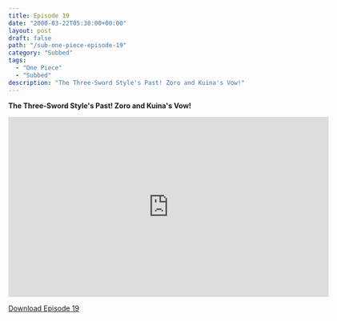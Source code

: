 ```yaml
---
title: Episode 19
date: "2000-03-22T05:30:00+00:00"
layout: post
draft: false
path: "/sub-one-piece-episode-19"
category: "Subbed"
tags:
  - "One Piece"
  - "Subbed"
description: "The Three-Sword Style's Past! Zoro and Kuina's Vow!"
---
```


**The Three-Sword Style's Past! Zoro and Kuina's Vow!**

<iframe width="640" height="360" src="https://www.fembed.com/v/7z9-gww12vx" frameborder="0" marginwidth=0 marginheight=0 scrolling=no allowfullscreen></iframe>

<a href="http://ouo.io/qs/eCodkFEQ?s=https://rapidvid.to/d/https://www.fembed.com/v/7z9-gww12vx">Download Episode 19</a>
